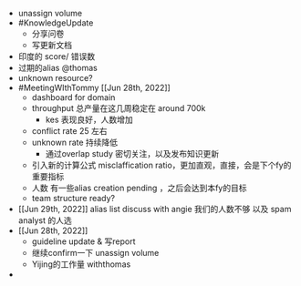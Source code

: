 - unassign volume
- #KnowledgeUpdate
	- 分享问卷
	- 写更新文档
- 印度的 score/ 错误数
- 过期的alias @thomas
- unknown resource?
- #MeetingWIthTommy [[Jun 28th, 2022]]
	- dashboard for domain
	- throughput 总产量在这几周稳定在 around 700k
		- kes 表现良好，人数增加
	- conflict rate 25 左右
	- unknown rate 持续降低
		- 通过overlap study 密切关注，以及发布知识更新
	- 引入新的计算公式 misclaffication ratio，更加直观，直接，会是下个fy的重要指标
	- 人数  有一些alias creation pending ，之后会达到本fy的目标
	- team structure ready?
- [[Jun 29th, 2022]] alias list discuss with angie 我们的人数不够 以及 spam analyst 的人选
- [[Jun 28th, 2022]]
	- guideline update & 写report
	- 继续confirm一下 unassign volume
	- Yijing的工作量 withthomas
-